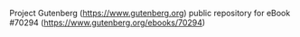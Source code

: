 Project Gutenberg (https://www.gutenberg.org) public repository for
eBook #70294 (https://www.gutenberg.org/ebooks/70294)
